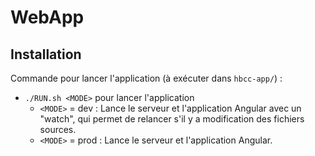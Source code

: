 # WebApp

## Installation

Commande pour lancer l'application (à exécuter dans `hbcc-app/`) :
* `./RUN.sh <MODE>` pour lancer l'application
    * `<MODE>` = dev : Lance le serveur et l'application Angular avec un "watch", qui permet de relancer s'il y a modification des fichiers sources.
    * `<MODE>` = prod : Lance le serveur et l'application Angular.
